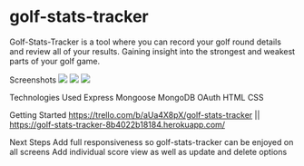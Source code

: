 # golf-stats-tracker

Golf-Stats-Tracker is a tool where you can record your golf round details and review all of your results. Gaining insight into the strongest and weakest parts of your golf game.

Screenshots
<img src="https://i.imgur.com/3kAKiBU.png">
<img src="https://i.imgur.com/yDA2DQ2.png">
<img src="https://i.imgur.com/TKJMXj9.png">


Technologies Used
Express
Mongoose
MongoDB
OAuth
HTML
CSS


Getting Started
https://trello.com/b/aUa4X8pX/golf-stats-tracker || https://golf-stats-tracker-8b4022b18184.herokuapp.com/

Next Steps
Add full responsiveness so golf-stats-tracker can be enjoyed on all screens
Add individual score view as well as update and delete options

